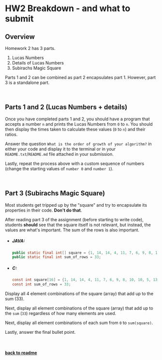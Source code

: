 # HW2 Breakdown - and what to submit

## Overview
Homework 2 has 3 parts. 
1. Lucas Numbers
2. Details of Lucas Numbers
3. Subirachs Magic Square

Parts 1 and 2 can be combined as part 2 encapsulates part 1. However, part 3 is a standalone part.

<br>

## Parts 1 and 2 (Lucas Numbers + details)

Once you have completed parts 1 and 2, you should have a program that accepts a number `n` and prints the Lucas Numbers from `0` to `n`. You should then display the 
times taken to calculate these values (`0` to `n`) and their ratios.

Answer the question `What is the order of growth of your algorithm?` in either your code and display it to the terminal or in your `README.txt`/`README.md` file attached in 
your submission.

Lastly, repeat the process above with a custom sequence of numbers (change the starting values of `number 0` and `number 1`).

<br>

## Part 3 (Subirachs Magic Square)

Most students get tripped up by the "square" and try to encapsulate its properties in their code. **Don't do that**.

After reading part 3 of the assignment (before starting to write code), students **should** see that the square itself is not relevant, but instead, the values are 
what's important. The sum of the rows is also important.

* ##### JAVA:
    ```java
    public static final int[] square = {1, 14, 14, 4, 11, 7, 6, 9, 8, 10, 10, 5, 13, 2, 3, 15};
    public static final int sum_of_rows = 33;
    ```
* ##### C:
    ```c
    const int square[16] = {1, 14, 14, 4, 11, 7, 6, 9, 8, 10, 10, 5, 13, 2, 3, 15};
    const int sum_of_rows = 33;
    ```

Display all 4 element combinations of the square (array) that add up to the sum (33).

Next, display all element combinations of the square (array) that add up to the `sum` (`33`) regardless of how many elements are used.

Next, display all element combinations of each sum from `0` to `sum(square)`.

Lastly, answer the final bullet point.

<br>

#### [back to readme](README.md)
